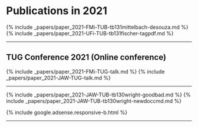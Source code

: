 

# Publications in 2021


{% include _papers/paper_2021-FMi-TUB-tb131mittelbach-desouza.md  %}
{% include _papers/paper_2021-UFi-TUB-tb131fischer-tagpdf.md  %}


<hr class="conference-start">

## TUG Conference 2021 (Online conference)

{% include _papers/paper_2021-FMi-TUG-talk.md  %}
{% include _papers/paper_2021-JAW-TUG-talk.md  %}

<hr class="conference-end">

{% include _papers/paper_2021-JAW-TUB-tb130wright-goodbad.md  %}
{% include _papers/paper_2021-JAW-TUB-tb130wright-newdoccmd.md  %}





<div class="row">{% include google.adsense.responsive-b.html %}</div><hr> 




